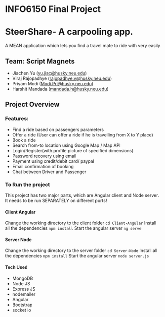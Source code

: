 # INFO6150 Final Project
# SteerShare- A carpooling app.
A MEAN application which lets you find a travel mate to ride with very easily

## Team: Script Magnets
* Jiachen Yu (yu.jiac@husky.neu.edu)
* Viraj Rajopadhye (rajopadhye.v@husky.neu.edu)
* Priyam Modi (Modi.Pri@husky.neu.edu)
* Harshit Mandada (mandada.h@husky.neu.edu)

## Project Overview

 ### Features: 
* Find a ride based on passengers parameters
* Offer a ride (User can offer a ride if he is travelling from X to Y place)
* Book a ride
* Search from-to location using Google Map / Map API
* Login/Register(with profile picture of specified dimensions)
* Password recovery using email
* Payment using credit/debit card/ paypal
* Email confirmation of booking
* Chat between Driver and Passenger


### To Run the project
This project has two major parts, which are Angular client and Node server. It needs to be run SEPARATELY on different ports!
#### Client Angular
Change the working directory to the client folder
`cd Client-Angular`
Install all the dependencies
`npm install`
Start the angular server
`ng serve`

#### Server Node
Change the working directory to the server folder
`cd Server-Node`
Install all the dependencies
`npm install`
Start the angular server
`node server.js`

#### Tech Used
* MongoDB
* Node JS
* Express JS
* nodemailer
* Angular
* Bootstrap
* socket io



